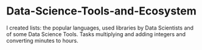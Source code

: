 # Data-Science-Tools-and-Ecosystem
I created lists: the popular languages, used libraries by Data Scientists and of some Data Science Tools. Tasks multiplying and adding integers and converting minutes to hours.
